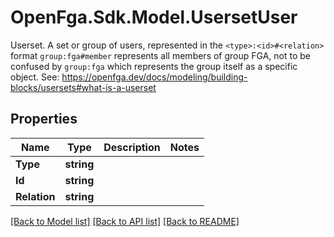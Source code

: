 # OpenFga.Sdk.Model.UsersetUser
Userset.  A set or group of users, represented in the `<type>:<id>#<relation>` format  `group:fga#member` represents all members of group FGA, not to be confused by `group:fga` which represents the group itself as a specific object.  See: https://openfga.dev/docs/modeling/building-blocks/usersets#what-is-a-userset

## Properties

Name | Type | Description | Notes
------------ | ------------- | ------------- | -------------
**Type** | **string** |  | 
**Id** | **string** |  | 
**Relation** | **string** |  | 

[[Back to Model list]](../README.md#models) [[Back to API list]](../README.md#api-endpoints) [[Back to README]](../README.md)

